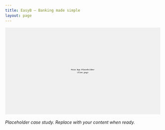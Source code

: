 ```yaml
---
title: EasyB — Banking made simple
layout: page
---
```


<link rel="stylesheet" href="/style.css">

![cover](../naia/images/flow.png)

*Placeholder case study. Replace with your content when ready.*
